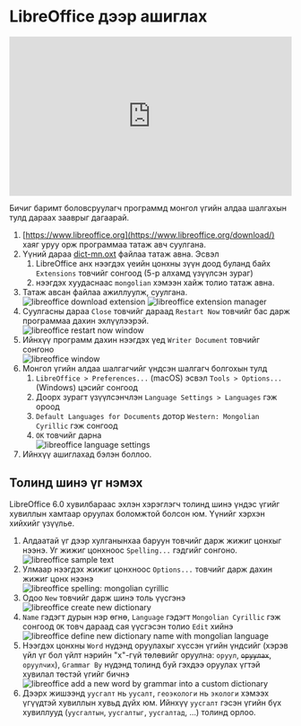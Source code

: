 # LibreOffice дээр ашиглах

<div style="position: relative; width: 100%; padding-bottom: 56.25%;">
   <iframe src="https://www.youtube.com/embed/JVSwADALGZA" frameborder="0" allow="accelerometer; autoplay; clipboard-write; encrypted-media; gyroscope; picture-in-picture" allowfullscreen style="position: absolute; top: 0; left: 0; height: 100%; width: 100%; padding-bottom:20px;"></iframe>
</div>

Бичиг баримт боловсруулагч программд монгол үгийн алдаа шалгахын тулд дараах зааврыг дагаарай.
1. [https://www.libreoffice.org](https://www.libreoffice.org/download/) хаяг уруу орж программаа татаж авч суулгана.
1. Үүний дараа [dict-mn.oxt](https://extensions.libreoffice.org/en/extensions/show/1980) файлаа татаж авна. Эсвэл 
   1. LibreOffice анх нээгдэх үеийн цонхны зүүн доод буланд байх `Extensions` товчийг сонгоод (5-р алхамд үзүүлсэн зураг)
   1. нээгдэх хуудаснаас `mongolian` хэмээн хайж толио татаж авна.
1. Татаж авсан файлаа ажиллуулж, суулгана.\
![libreoffice download extension](images/libreoffice-1.png)
![libreoffice extension manager](images/libreoffice-2.png)
1. Суулгасны дараа `Close` товчийг дараад `Restart Now` товчийг бас дарж программаа дахин эхлүүлээрэй.\
![libreoffice restart now window](images/libreoffice-3.png)
1. Ийнхүү программ дахин нээгдэх үед `Writer Document` товчийг сонгоно\
![libreoffice window](images/libreoffice-9.png)
1. Монгол үгийн алдаа шалгагчийг үндсэн шалгагч болгохын тулд
   1. `LibreOffice > Preferences...` (macOS) эсвэл `Tools > Options...` (Windows) цэсийг сонгоод 
   1. Доорх зурагт үзүүлсэнчлэн `Language Settings > Languages` гэж ороод 
   1. `Default Languages for Documents` дотор `Western: Mongolian Cyrillic` гэж сонгоод 
   1. `OK` товчийг дарна\
![libreoffice language settings](images/libreoffice-10.png)
1. Ийнхүү ашиглахад бэлэн боллоо.

## Толинд шинэ үг нэмэх

LibreOffice 6.0 хувилбараас эхлэн хэрэглэгч толинд шинэ үндэс үгийг хувиллын хамтаар оруулах боломжтой болсон юм. Үүнийг хэрхэн хийхийг үзүүлье.
1. Алдаатай үг дээр хулганынхаа баруун товчийг дарж жижиг цонхыг нээнэ. Уг жижиг цонхноос `Spelling...` гэдгийг сонгоно.\
![libreoffice sample text](images/libreoffice-4.png)
1. Улмаар нээгдэх жижиг цонхноос `Options...` товчийг дарж дахин жижиг цонх нээнэ\
![libreoffice spelling: mongolian cyrillic](images/libreoffice-5.png)
1. Одоо `New` товчийг дарж шинэ толь үүсгэнэ\
![libreoffice create new dictionary](images/libreoffice-6.png)
1. `Name` гэдэгт дурын нэр өгнө, `Language` гэдэгт `Mongolian Cyrillic` гэж сонгоод `OK` товч дараад сая үүсгэсэн толио `Edit` хийнэ\
![libreoffice define new dictionary name with mongolian language](images/libreoffice-7.png)
1. Нээгдэх цонхны `Word` нүдэнд оруулахыг хүссэн үгийн үндсийг (хэрэв үйл үг бол үйлт нэрийн "х"-гүй төлөвийг оруулна: `оруул`, ~~`оруулах`~~, `оруулчих`), `Grammar By` нүдэнд толинд буй гэхдээ оруулах үгтэй хувилал төстэй үгийг бичнэ\
![libreoffice add a new word by grammar into a custom dictionary](images/libreoffice-8.png)
1. Дээрх жишээнд `уусгалт` нь `уусалт`, `геоэкологи` нь `экологи` хэмээх үгүүдтэй хувиллын хувьд дүйх юм. Ийнхүү `уусгалт` гэсэн үгийн бүх хувиллууд (`уусгалтын`, `уусгалтыг`, `уусгалтад`, ...) толинд орлоо.
